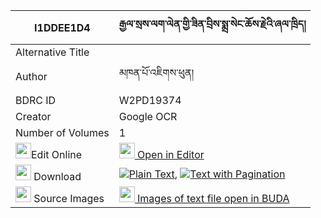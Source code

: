 |I1DDEE1D4|རྒྱལ་སྲས་ལག་ལེན་གྱི་ཟིན་བྲིས་སྨྲ་སེང་ཆོས་རྗེའི་ཞལ་ཁྲིད། 
| --- | --- 
|Alternative Title |
|Author| མཁན་པོ་འཇིགས་ཕུན།
|BDRC ID | W2PD19374
|Creator | Google OCR
|Number of Volumes| 1
|<img width="25" src="https://img.icons8.com/color/25/000000/edit-property.png">Edit Online| [<img width="25" src="https://avatars.githubusercontent.com/u/45091458?s=200&v=4"> Open in Editor](http://editor.openpecha.org/I1DDEE1D4)
|<img width="25" src="https://img.icons8.com/fluent/48/000000/download-2.png"/>  Download | [![](https://img.icons8.com/color/20/000000/txt.png)Plain Text](https://github.com/Openpecha/I1DDEE1D4/releases/download/v1/gyalse_laklen_gyi_zindri_ma_se_plain_I1DDEE1D4.zip), [![](https://img.icons8.com/color/20/000000/txt.png)Text with Pagination](https://github.com/Openpecha/I1DDEE1D4/releases/download/v1/gyalse_laklen_gyi_zindri_ma_se_pages_I1DDEE1D4.zip)
|<img width="25" src="https://img.icons8.com/plasticine/100/000000/pictures-folder.png"/>  Source Images | [<img width="25" src="https://library.bdrc.io/icons/BUDA-small.svg"> Images of text file open in BUDA](https://library.bdrc.io/show/bdr:W2PD19374)
